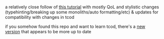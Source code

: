 a relatively close follow of [this tutorial](http://rogueliketutorials.com/tutorials/tcod/) with mostly QoL and stylistic changes (typehinting/breaking up some monoliths/auto formatting/etc) & updates for compatibility with changes in tcod

if you somehow found this repo and want to learn tcod, there's a [new version](http://rogueliketutorials.com/tutorials/tcod/v2/) that appears to be more up to date
